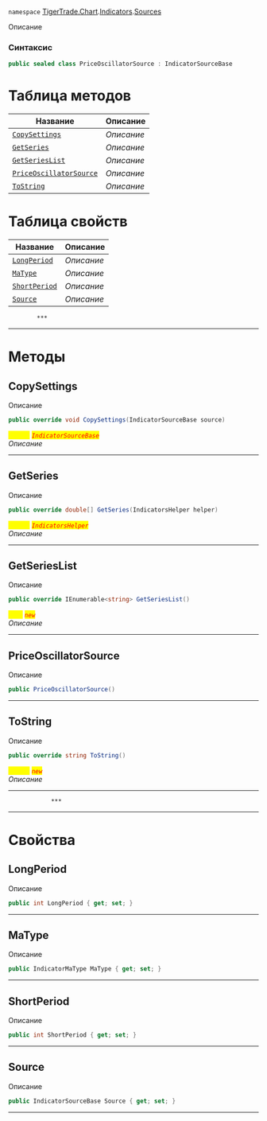 
`namespace` [TigerTrade.Chart](../../../TigerTrade.Chart.md).[Indicators](../../../TigerTrade.Chart/Indicators.md).[Sources](../../../TigerTrade.Chart/Indicators/Sources.md)


Описание

### Синтаксис
```csharp
public sealed class PriceOscillatorSource : IndicatorSourceBase
```


# Таблица методов
| Название | Описание |
| --- | --- |
| [`CopySettings`](./PriceOscillatorSource.cs/Методы/CopySettings.md) | *Описание* |
| [`GetSeries`](./PriceOscillatorSource.cs/Методы/GetSeries.md) | *Описание* |
| [`GetSeriesList`](./PriceOscillatorSource.cs/Методы/GetSeriesList.md) | *Описание* |
| [`PriceOscillatorSource`](./PriceOscillatorSource.cs/Методы/PriceOscillatorSource.md) | *Описание* |
| [`ToString`](./PriceOscillatorSource.cs/Методы/ToString.md) | *Описание* |

# Таблица свойств
| Название | Описание |
| --- | --- |
| [`LongPeriod`](./PriceOscillatorSource.cs/Свойства/LongPeriod.md) | *Описание* |
| [`MaType`](./PriceOscillatorSource.cs/Свойства/MaType.md) | *Описание* |
| [`ShortPeriod`](./PriceOscillatorSource.cs/Свойства/ShortPeriod.md) | *Описание* |
| [`Source`](./PriceOscillatorSource.cs/Свойства/Source.md) | *Описание* |




            ***
  ***
  # Методы

## CopySettings
Описание

```csharp
public override void CopySettings(IndicatorSourceBase source)
```

<mark style="color:yellow;">`source`</mark> <mark style="color:red;">*`IndicatorSourceBase`*</mark>  
 *Описание*  


***                

## GetSeries
Описание

```csharp
public override double[] GetSeries(IndicatorsHelper helper)
```
<mark style="color:yellow;">`helper`</mark> <mark style="color:red;">*`IndicatorsHelper`*</mark>  
 *Описание*  


***                

## GetSeriesList
Описание

```csharp
public override IEnumerable<string> GetSeriesList()
```
<mark style="color:yellow;">`List`</mark> <mark style="color:red;">*`new`*</mark>  
 *Описание*  


***                

## PriceOscillatorSource
Описание

```csharp
public PriceOscillatorSource()
```

***                

## ToString
Описание

```csharp
public override string ToString()
```

<mark style="color:yellow;">`object`</mark> <mark style="color:red;">*`new`*</mark>  
 *Описание*  


***                
                ***
  ***
  # Свойства

## LongPeriod
Описание

```csharp
public int LongPeriod { get; set; }
```
***

## MaType
Описание

```csharp
public IndicatorMaType MaType { get; set; }
```
***

## ShortPeriod
Описание

```csharp
public int ShortPeriod { get; set; }
```
***

## Source
Описание

```csharp
public IndicatorSourceBase Source { get; set; }
```
***


